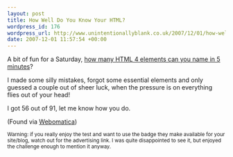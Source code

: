 ```yaml
--- 
layout: post
title: How Well Do You Know Your HTML?
wordpress_id: 176
wordpress_url: http://www.unintentionallyblank.co.uk/2007/12/01/how-well-do-you-know-your-html/
date: 2007-12-01 11:57:54 +00:00
---
```

<p>A bit of fun for a Saturday, <a href="http://www.justsayhi.com/bb/html_quiz">how many HTML 4 elements can you name in 5 minutes</a>?</p>

<p>I made some silly mistakes, forgot some essential elements and only guessed a couple out of sheer luck, when the pressure is on everything flies out of your head!</p>

<p>I got 56 out of 91, let me know how you do.</p>

<p>(Found via <a href="http://www.webomatica.com/wordpress/2007/11/30/link-sharing-113007/.">Webomatica</a>)</p>


<p><small>Warning: if you really enjoy the test and want to use the badge they make available for your site/blog, watch out for the advertising link. I was quite disappointed to see it, but enjoyed the challenge enough to mention it anyway.</small></p>
